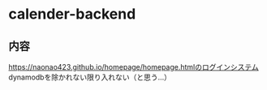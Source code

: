# calender-backend

## 内容
https://naonao423.github.io/homepage/homepage.htmlのログインシステム
dynamodbを除かれない限り入れない（と思う…）
